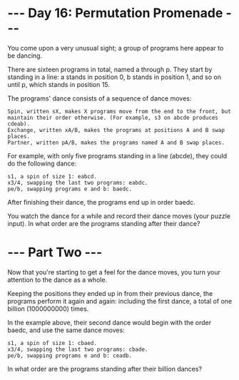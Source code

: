 # --- Day 16: Permutation Promenade ---

You come upon a very unusual sight; a group of programs here appear to
be dancing.

There are sixteen programs in total, named a through p. They start by
standing in a line: a stands in position 0, b stands in position 1,
and so on until p, which stands in position 15.

The programs' dance consists of a sequence of dance moves:

    Spin, written sX, makes X programs move from the end to the front, but maintain their order otherwise. (For example, s3 on abcde produces cdeab).
    Exchange, written xA/B, makes the programs at positions A and B swap places.
    Partner, written pA/B, makes the programs named A and B swap places.

For example, with only five programs standing in a line (abcde), they
could do the following dance:

    s1, a spin of size 1: eabcd.
    x3/4, swapping the last two programs: eabdc.
    pe/b, swapping programs e and b: baedc.

After finishing their dance, the programs end up in order baedc.

You watch the dance for a while and record their dance moves (your
puzzle input). In what order are the programs standing after their
dance?

# --- Part Two ---

Now that you're starting to get a feel for the dance moves, you turn
your attention to the dance as a whole.

Keeping the positions they ended up in from their previous dance, the
programs perform it again and again: including the first dance, a
total of one billion (1000000000) times.

In the example above, their second dance would begin with the order
baedc, and use the same dance moves:

    s1, a spin of size 1: cbaed.
    x3/4, swapping the last two programs: cbade.
    pe/b, swapping programs e and b: ceadb.

In what order are the programs standing after their billion dances?
